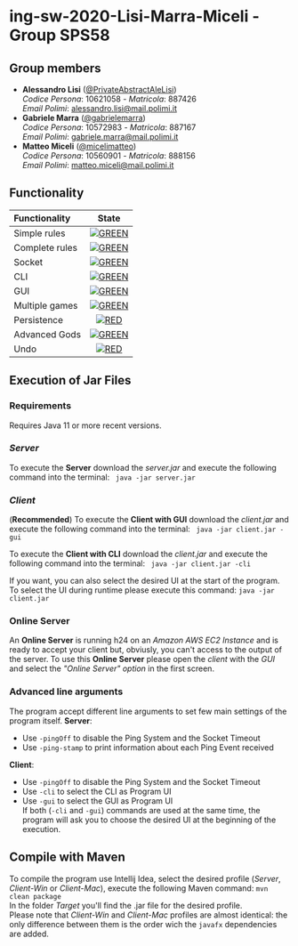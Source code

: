 # ing-sw-2020-Lisi-Marra-Miceli - Group SPS58
## Group members
- **Alessandro Lisi** ([@PrivateAbstractAleLisi](https://github.com/PrivateAbstractAleLisi)) <br>*Codice Persona*: 10621058 - *Matricola*: 887426 <br>*Email Polimi*: alessandro.lisi@mail.polimi.it
- **Gabriele Marra** ([@gabrielemarra](https://github.com/gabrielemarra)) <br>*Codice Persona*: 10572983 - *Matricola*: 887167<br>*Email Polimi*: gabriele.marra@mail.polimi.it
- **Matteo Miceli** ([@micelimatteo](https://github.com/micelimatteo)) <br>*Codice Persona*: 10560901 - *Matricola*: 888156 <br>*Email Polimi*: matteo.miceli@mail.polimi.it

## Functionality

| Functionality | State |
|:-----------------------|:------------------------------------:|
| Simple rules | [![GREEN](https://placehold.it/15/44bb44/44bb44)](#) |
| Complete rules | [![GREEN](https://placehold.it/15/44bb44/44bb44)](#) |
| Socket | [![GREEN](https://placehold.it/15/44bb44/44bb44)](#) |
| CLI | [![GREEN](https://placehold.it/15/44bb44/44bb44)](#) |
| GUI | [![GREEN](https://placehold.it/15/44bb44/44bb44)](#)|
| Multiple games | [![GREEN](https://placehold.it/15/44bb44/44bb44)](#) |
| Persistence | [![RED](https://placehold.it/15/f03c15/f03c15)](#) |
| Advanced Gods | [![GREEN](https://placehold.it/15/44bb44/44bb44)](#) |
| Undo | [![RED](https://placehold.it/15/f03c15/f03c15)](#) |

## Execution of Jar Files
### Requirements
Requires Java 11 or more recent versions.

### *Server*
To execute the **Server** download the *server.jar* and execute the following command into the terminal:
`` java -jar server.jar``

### *Client*
(**Recommended**) To execute the **Client with GUI** download the *client.jar* and execute the following command into the terminal:
`` java -jar client.jar -gui``

To execute the **Client with CLI** download the *client.jar* and execute the following command into the terminal:
`` java -jar client.jar -cli``

If you want, you can also select the desired UI at the start of the program. To select the UI during runtime please execute this command:
`` java -jar client.jar ``

### Online Server

An **Online Server** is running h24 on an *Amazon AWS EC2 Instance* and is ready to accept your client but, obviusly, you can't access to the output of the server.
To use this **Online Server** please open the *client* with the *GUI* and select the *"Online Server" option* in the first screen.

### Advanced line arguments
The program accept different line arguments to set few main settings of the program itself.
**Server**:
- Use ``-pingOff`` to disable the Ping System and the Socket Timeout
- Use ``-ping-stamp`` to print information about each Ping Event received

**Client**:
- Use ``-pingOff`` to disable the Ping System and the Socket Timeout
- Use ``-cli`` to select the CLI as Program UI
- Use ``-gui`` to select the GUI as Program UI
<br>If both (``-cli`` and ``-gui``) commands are used at the same time, the program will ask you to choose the desired UI at the beginning of the execution.


## Compile with Maven
To compile the program use Intellij Idea, select the desired profile (*Server*, *Client-Win* or *Client-Mac*), execute the following Maven command:
``mvn clean package``
<br>In the folder *Target* you'll find the .jar file for the desired profile.
<br>Please note that *Client-Win* and *Client-Mac* profiles are almost identical: the only difference between them is the order wich the ``javafx`` dependencies are added.

<!--
[![RED](https://placehold.it/15/f03c15/f03c15)](#)
[![YELLOW](https://placehold.it/15/ffdd00/ffdd00)](#)
[![GREEN](https://placehold.it/15/44bb44/44bb44)](#)
-->


